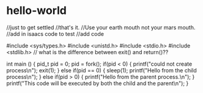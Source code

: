 # hello-world
//just to get settled
//that's it.
//Use your earth mouth not your mars mouth.
//add in isaacs code to test
//add code

#include <sys/types.h>
#include <unistd.h>
#include <stdio.h>
#include <stdlib.h>
// what is the difference between exit() and return()??


int main () {
  pid_t pid = 0;
  pid = fork();
  if(pid < 0) {
    printf("could not create process\n");
    exit(1);
  } else if(pid == 0) { 
    sleep(1);
    printf("Hello from the child process\n");
  } else if(pid > 0) {
  printf("Hello from the parent process.\n");
  }
  printf("This code will be executed by both the child and the parent\n");
}
